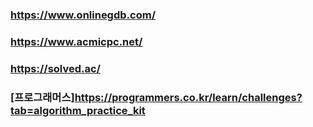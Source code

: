 ### https://www.onlinegdb.com/
### https://www.acmicpc.net/
### https://solved.ac/
### [프로그래머스]https://programmers.co.kr/learn/challenges?tab=algorithm_practice_kit
